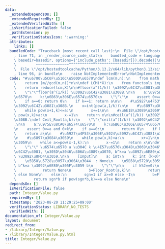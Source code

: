 ```yaml
---
data:
  _extendedDependsOn: []
  _extendedRequiredBy: []
  _extendedVerifiedWith: []
  _isVerificationFailed: false
  _pathExtension: py
  _verificationStatusIcon: ':warning:'
  attributes:
    links: []
  bundledCode: "Traceback (most recent call last):\n  File \"/opt/hostedtoolcache/Python/3.13.2/x64/lib/python3.13/site-packages/onlinejudge_verify/documentation/build.py\"\
    , line 71, in _render_source_code_stat\n    bundled_code = language.bundle(stat.path,\
    \ basedir=basedir, options={'include_paths': [basedir]}).decode()\n          \
    \         ~~~~~~~~~~~~~~~^^^^^^^^^^^^^^^^^^^^^^^^^^^^^^^^^^^^^^^^^^^^^^^^^^^^^^^^^^^^^^^^^^\n\
    \  File \"/opt/hostedtoolcache/Python/3.13.2/x64/lib/python3.13/site-packages/onlinejudge_verify/languages/python.py\"\
    , line 96, in bundle\n    raise NotImplementedError\nNotImplementedError\n"
  code: "#\u6700\u5C0F\u516C\u500D\u6570\ndef lcm(m,n):\n    from math import gcd\n\
    \    return (m//gcd(m,n))*n\n\ndef LCM(*X):\n    from functools import reduce\n\
    \    return reduce(lcm,X)\n\n#floor(a^(1/k)) \u3092\u6C42\u3081\u308B.\ndef Floor_Root(a,k):\n\
    \    \"\"\"floor(a^(1/k)) \u3092\u6C42\u3081\u308B.\n\n    a:\u975E\u8CA0\u6574\
    \u6570\n    k:\u6B63\u306E\u6574\u6570\n    \"\"\"\n    assert 0<=a and 0<k\n\
    \    if a==0: return 0\n    if k==1: return a\n\n    #\u5927\u4F53\u306E\u5024\
    \u3092\u6C42\u3081\u308B.\n    x=int(pow(a,1/k))\n\n    #\u5897\u3084\u3059\n\
    \    while pow(x+1,k)<=a:\n        x+=1\n\n    #\u6E1B\u3089\u3059\n    while\
    \ pow(x,k)>a:\n        x-=1\n    return x\n\n#ceil(a^(1/k)) \u3092\u6C42\u3081\
    \u308B.\ndef Ceil_Root(a,k):\n    \"\"\"ceil(a^(1/k)) \u3092\u6C42\u3081\u308B\
    .\n\n    a:\u975E\u8CA0\u6574\u6570\n    k:\u6B63\u306E\u6574\u6570\n    \"\"\"\
    \n    assert 0<=a and 0<k\n    if a==0:\n        return 0\n    if k==1:\n    \
    \    return a\n\n    #\u5927\u4F53\u306E\u5024\u3092\u6C42\u3081\u308B.\n    x=int(pow(a,1/k))+1\n\
    \n    #\u5897\u3084\u3059\n    while pow(x,k)<a:\n        x+=1\n\n    #\u6E1B\u3089\
    \u3059\n    while a<=pow(x-1,k):\n        x-=1\n    return x\n\ndef kth_Power(a,k):\n\
    \    \"\"\" \u6574\u6570 a \u304C k \u4E57\u6570\u304B\u3069\u3046\u304B\u3092\
    \u6C42\u3081, \u305D\u3046\u306A\u3089\u3070, b^k=a \u3092\u6E80\u305F\u3059 k\
    \ \u3092\u8FD4\u3059.\n\n    [Input]\n    a: int\n    k: int (k>0)\n\n    [Output]\n\
    \    \u5B58\u5728\u3057\u306A\u3044  : None\n    \u5B58\u5728\u3059\u308B    :\
    \ b^k=a \u3092\u6E80\u305F\u3059 b\n    \"\"\"\n\n    if k%2==0:\n        if a<0:\n\
    \            return None\n        b=Floor_Root(a,k)\n        return b if pow(b,k)==a\
    \ else None\n    else:\n        sgn=1 if a>=0 else -1\n        b=Floor_Root(abs(a),k)\n\
    \        return sgn*b if pow(sgn*b,k)==a else None\n"
  dependsOn: []
  isVerificationFile: false
  path: Integer/Value.py
  requiredBy: []
  timestamp: '2023-08-20 11:29:25+09:00'
  verificationStatus: LIBRARY_NO_TESTS
  verifiedWith: []
documentation_of: Integer/Value.py
layout: document
redirect_from:
- /library/Integer/Value.py
- /library/Integer/Value.py.html
title: Integer/Value.py
---
```

